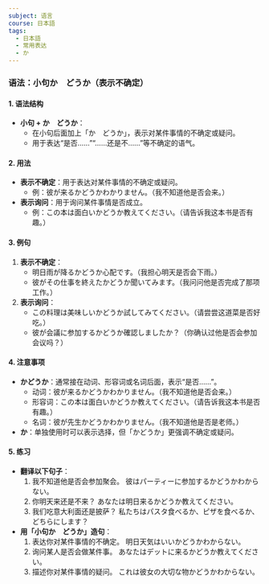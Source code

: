 ```yaml
---
subject: 语言
course: 日本語
tags:
  - 日本語
  - 常用表达
  - か
---
```


### 语法：小句か　どうか（表示不确定）

#### 1. **语法结构**
   - **小句 + か　どうか**：
     - 在小句后面加上「か　どうか」，表示对某件事情的不确定或疑问。
     - 用于表达“是否……”“……还是不……”等不确定的语气。

#### 2. **用法**
   - **表示不确定**：用于表达对某件事情的不确定或疑问。
     - 例：彼が来るかどうかわかりません。（我不知道他是否会来。）
   - **表示询问**：用于询问某件事情是否成立。
     - 例：この本は面白いかどうか教えてください。（请告诉我这本书是否有趣。）

#### 3. **例句**
   1. **表示不确定**：
      - 明日雨が降るかどうか心配です。（我担心明天是否会下雨。）
      - 彼がその仕事を終えたかどうか聞いてみます。（我问问他是否完成了那项工作。）
   2. **表示询问**：
      - この料理は美味しいかどうか試してみてください。（请尝尝这道菜是否好吃。）
      - 彼が会議に参加するかどうか確認しましたか？（你确认过他是否会参加会议吗？）

#### 4. **注意事项**
   - **かどうか**：通常接在动词、形容词或名词后面，表示“是否……”。
     - 动词：彼が来るかどうかわかりません。（我不知道他是否会来。）
     - 形容词：この本は面白いかどうか教えてください。（请告诉我这本书是否有趣。）
     - 名词：彼が先生かどうかわかりません。（我不知道他是否是老师。）
   - **か**：单独使用时可以表示选择，但「かどうか」更强调不确定或疑问。

#### 5. **练习**
   - **翻译以下句子**：
     1. 我不知道他是否会参加聚会。
	     彼はパーティーに参加するかどうかわからない。
     2. 你明天来还是不来？
	     あなたは明日来るかどうか教えてください。
     3. 我们吃意大利面还是披萨？
	     私たちはパスタ食べるか、ピザを食べるか、どちらにします？
   - **用「小句か　どうか」造句**：
     1. 表达你对某件事情的不确定。
	     明日天気はいいかどうかわからない。
     2. 询问某人是否会做某件事。
	     あなたはデットに来るかどうか教えてください。
     3. 描述你对某件事情的疑问。
	     これは彼女の大切な物かどうかわからない。